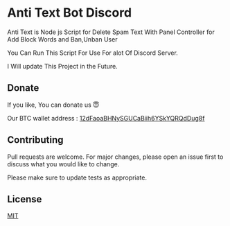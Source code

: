 # Anti Text Bot Discord


Anti Text is  Node js Script for Delete Spam Text With Panel Controller for Add Block Words and Ban,Unban User

You Can Run This Script For Use For alot Of Discord Server.

I Will update This Project in the Future.


## Donate

If you like, You can donate us 😇

Our BTC wallet address : [12dFaoaBHNySGUCaBiih6YSkYQRQdDug8f]()


## Contributing
Pull requests are welcome. For major changes, please open an issue first to discuss what you would like to change.

Please make sure to update tests as appropriate.

## License
[MIT](https://choosealicense.com/licenses/mit/)
